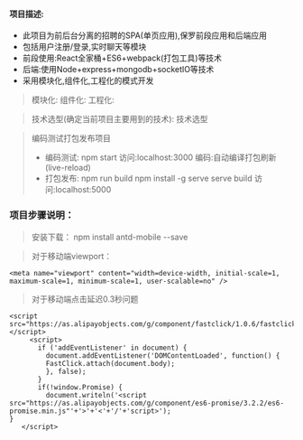 #### 项目描述:

- 此项目为前后台分离的招聘的SPA(单页应用),保罗前段应用和后端应用
- 包括用户注册/登录,实时聊天等模块
- 前段使用:React全家桶+ES6+webpack(打包工具)等技术
- 后端:使用Node+express+mongodb+socketIO等技术
- 采用模块化,组件化,工程化的模式开发

> 模块化:
> 组件化:
> 工程化:

> 技术选型(确定当前项目主要用到的技术):
> 技术选型

> 编码测试打包发布项目
>
> - 编码测试:
>   npm start
>   访问:localhost:3000
>   编码:自动编译打包刷新(live-reload)
> - 打包发布:
>   npm run build
>   npm install -g serve
>   serve build
>   访问:localhost:5000

### 项目步骤说明：

> 安装下载：
> npm install antd-mobile --save

> 对于移动端viewport：

```shell
<meta name="viewport" content="width=device-width, initial-scale=1, maximum-scale=1, minimum-scale=1, user-scalable=no" />
```

> 对于移动端点击延迟0.3秒问题

```shell
<script src="https://as.alipayobjects.com/g/component/fastclick/1.0.6/fastclick.js"></script>
     <script>
       if ('addEventListener' in document) {
         document.addEventListener('DOMContentLoaded', function() {
         FastClick.attach(document.body);
         }, false);
       }
       if(!window.Promise) {
         document.writeln('<script src="https://as.alipayobjects.com/g/component/es6-promise/3.2.2/es6-promise.min.js"'+'>'+'<'+'/'+'script>');
}
   </script>
```